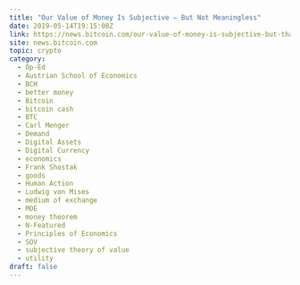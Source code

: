 ```yaml
---
title: "Our Value of Money Is Subjective – But Not Meaningless"
date: 2019-05-14T19:15:08Z
link: https://news.bitcoin.com/our-value-of-money-is-subjective-but-that-doesnt-make-it-meaningless/?utm_medium=RSS&utm_source=hune
site: news.bitcoin.com
topic: crypto
category:
  - Op-Ed
  - Austrian School of Economics
  - BCH
  - better money
  - Bitcoin
  - bitcoin cash
  - BTC
  - Carl Menger
  - Demand
  - Digital Assets
  - Digital Currency
  - economics
  - Frank Shostak
  - goods
  - Human Action
  - Ludwig von Mises
  - medium of exchange
  - MOE
  - money theorem
  - N-Featured
  - Principles of Economics
  - SOV
  - subjective theory of value
  - utility
draft: false
---
```

